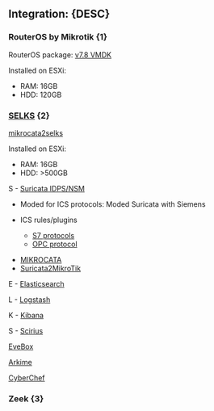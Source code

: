 ## Integration: {DESC}

### RouterOS by Mikrotik {1}

RouterOS package: [v7.8 VMDK](https://download.mikrotik.com/routeros/7.8/chr-7.8.vmdk.zip)

Installed on ESXi:

- RAM: 16GB
- HDD: 120GB

###  [SELKS](https://github.com/StamusNetworks/SELKS) {2}

[mikrocata2selks](https://github.com/angolo40/mikrocata2selks)

Installed on ESXi:

- RAM: 16GB
- HDD: >500GB

S - [Suricata IDPS/NSM](https://suricata.io/)

* Moded for ICS protocols: Moded Suricata with Siemens

+ ICS rules/plugins

  - [S7 protocols](https://github.com/Tecatech/suricata-plugin-s7comm-parser)
  - [OPC protocol](https://github.com/HackSider27/Suricata-OPC-UA-Module)

- [MIKROCATA](https://github.com/zzbe/mikrocata)
- [Suricata2MikroTik ](https://github.com/elmaxid/Suricata2MikroTik)

E - [Elasticsearch](https://www.elastic.co/products/elasticsearch)

L - [Logstash](https://www.elastic.co/products/logstash)

K - [Kibana](https://https://www.elastic.co/products/kibana)

S - [Scirius](https://github.com/StamusNetworks/scirius)

[EveBox](https://evebox.org/)

[Arkime](https://arkime.com/)

[CyberChef](https://github.com/gchq/CyberChef)

### Zeek {3}
